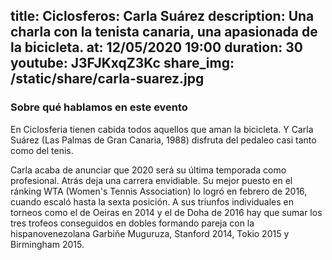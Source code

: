 title: Ciclosferos: Carla Suárez
description: Una charla con la tenista canaria, una apasionada de la bicicleta. 
at: 12/05/2020 19:00
duration: 30
youtube: J3FJKxqZ3Kc
share_img: /static/share/carla-suarez.jpg
----
### Sobre qué hablamos en este evento

En Ciclosferia tienen cabida todos aquellos que aman la bicicleta. Y Carla Suárez (Las Palmas de Gran Canaria, 1988) disfruta del pedaleo casi tanto como del tenis.

Carla acaba de anunciar que 2020 será su última temporada como profesional. Atrás deja una carrera envidiable. Su mejor puesto en el ránking WTA (Women's Tennis Association) lo logró en febrero de 2016, cuando escaló hasta la sexta posición. A sus triunfos individuales en torneos como el  de Oeiras en 2014 y el  de Doha de 2016 hay que sumar los tres trofeos conseguidos en dobles formando pareja con la hispanovenezolana Garbiñe Muguruza, Stanford 2014, Tokio 2015 y Birmingham 2015.
 
